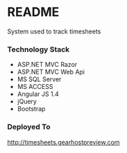 # README #

System used to track timesheets

### Technology Stack ###

* ASP.NET MVC Razor
* ASP.NET MVC Web Api
* MS SQL Server
* MS ACCESS
* Angular JS 1.4
* jQuery
* Bootstrap

### Deployed To ###

http://timesheets.gearhostpreview.com
